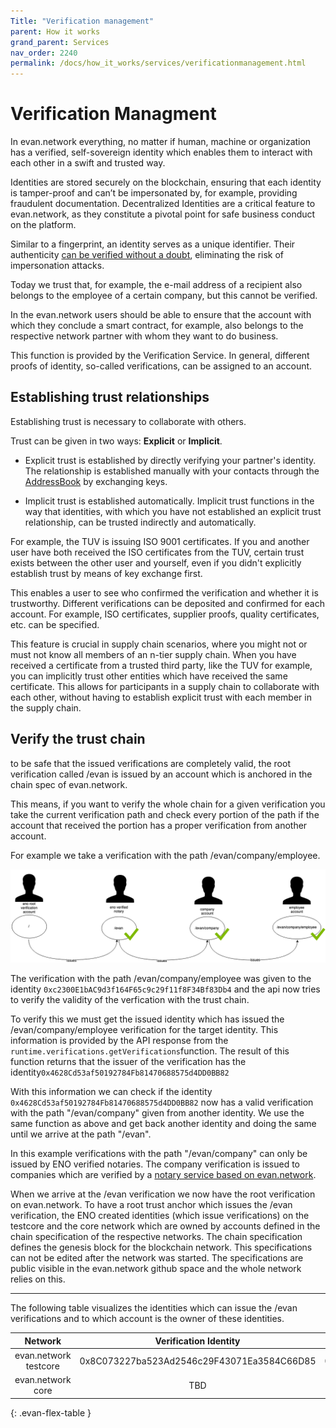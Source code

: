 ```yaml
---
Title: "Verification management"
parent: How it works
grand_parent: Services
nav_order: 2240
permalink: /docs/how_it_works/services/verificationmanagement.html
---
```


# Verification Managment

In evan.network everything, no matter if human, machine or organization has a verified, self-sovereign identity which enables them to interact with each other in a swift and trusted way.

Identities are stored securely on the blockchain, ensuring that each identity is tamper-proof and can’t be impersonated by, for example, providing fraudulent documentation. Decentralized Identities are a critical feature to evan.network, as they constitute a pivotal point for safe business conduct on the platform.

Similar to a fingerprint, an identity serves as a unique identifier.
Their authenticity [can be verified without a doubt](/docs/first_steps/core_apps/verification.html), eliminating the risk of impersonation attacks.

Today we trust that, for example, the e-mail address of a recipient also belongs to the employee of a certain company, but this cannot be verified.

In the evan.network users should be able to ensure that the account with which they conclude a smart contract, for example, also belongs to the respective network partner with whom they want to do business.

This function is provided by the Verification Service. In general, different proofs of identity, so-called verifications, can be assigned to an account.


## Establishing trust relationships

Establishing trust is necessary to collaborate with others.

Trust can be given in two ways: **Explicit** or **Implicit**.

* Explicit trust is established by directly verifying your partner's identity. The relationship is established manually with your contacts through the [AddressBook](/docs/first_steps/core_apps/contacts.html) by exchanging keys.

* Implicit trust is established automatically.
Implicit trust functions in the way that identities, with which you have not established an explicit trust relationship, can be trusted indirectly and automatically.

For example, the TUV is issuing ISO 9001 certificates. If you and another user have both received the ISO certificates from the TUV, certain trust exists between the other user and yourself, even if you didn't explicitly establish trust by means of key exchange first.

This enables a user to see who confirmed the verification and whether it is trustworthy. Different verifications can be deposited and confirmed for each account. For example, ISO certificates, supplier proofs, quality certificates, etc. can be specified.

This feature is crucial in supply chain scenarios, where you might not or must not know all members of an n-tier supply chain.
When you have received a certificate from a trusted third party, like the TUV for example, you can implicitly trust other entities which have received the same certificate.
This allows for participants in a supply chain to collaborate with each other, without having to establish explicit trust with each member in the supply chain.


## Verify the trust chain

to be safe that the issued verifications are completely valid, the root verification called /evan is issued by an account which is anchored in the chain spec of evan.network.


This means, if you want to verify the whole chain for a given verification you take the current verification path and check every portion of the path if the account that received the portion has a proper verification from another account.


For example we take a verification with the path /evan/company/employee.

![ENO verification](/docs/2000_how_it_works/img/eno_verification.png)

The verification with the path /evan/company/employee was given to the identity `0xc2300E1bAC9d3f164F65c9c29f11f8F34Bf83Db4` and the api now tries to verify the validity of the verfication with the trust chain.

To verify this we must get the issued identity which has issued the /evan/company/employee verification for the target identity. This information is provided by the API response from the `runtime.verifications.getVerifications`function. The result of this function returns that the issuer of the verification has the identity`0x4628Cd53af50192784Fb81470688575d4DD0BB82`

With this information we can check if the identity  `0x4628Cd53af50192784Fb81470688575d4DD0BB82` now has a valid verification with the path "/evan/company" given from another identity. We use the same function as above and get back another identity and doing the same until we arrive at the path "/evan".


In this example verifications with the path "/evan/company" can only be issued by ENO verified notaries. The company verification is issued to companies which are verified by a [notary service based on evan.network](/docs/first_steps/power_apps/notary-verification.html).


When we arrive at the /evan verification we now have the root verification on evan.network. To have a root trust anchor which issues the /evan verification, the ENO created identities (which issue verifications) on the testcore and the core network which are owned by accounts defined in the chain specification of the respective networks. The chain specification defines the genesis block for the blockchain network. This specifications can not be edited after the network was started. The specifications are public visible in the evan.network github space and the whole network relies on this.

-------

The following table visualizes the identities which can issue the /evan verifications and to which account is the owner of these identities.

| Network | Verification Identity | Verification Account |
| :-: | :-: | :-: |
| evan.network testcore  | 0x8C073227ba523Ad2546c29F43071Ea3584C66D85 | 0x00a71373dA6e26F134B87faD634AbBB154C8778d |
| evan.network core       |  TBD | TBD |
{: .evan-flex-table }




